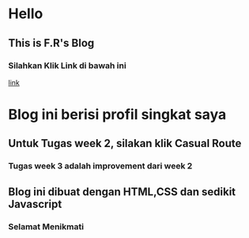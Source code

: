 # Hello
## This is F.R's Blog 
### Silahkan Klik Link di bawah ini
[link](https://main--zhafirahrn-v2a1.netlify.app//)
<h1>Blog ini berisi profil singkat saya</h1>
<h2>Untuk Tugas week 2, silakan klik Casual Route</h2>
<h3>Tugas week 3 adalah improvement dari week 2</h2>
<h2>Blog ini dibuat dengan HTML,CSS dan sedikit Javascript</h2>
<h3>Selamat Menikmati</h3>
